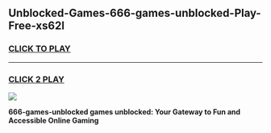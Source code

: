 
## Unblocked-Games-666-games-unblocked-Play-Free-xs62l
<h3>
<a href="https://premium76.site?title=666-games-unblocked&ref=09A">CLICK TO PLAY</a></h3>
<hr>

<h3>
<a href="https://premium76.site?title=666-games-unblocked&ref=09A">CLICK 2 PLAY</a>
  
</h3>

<a href="https://premium76.site?title=666-games-unblocked&ref=09A"><img src="https://clearcache.store/games.png"></a>


**666-games-unblocked games unblocked: Your Gateway to Fun and Accessible Online Gaming**
